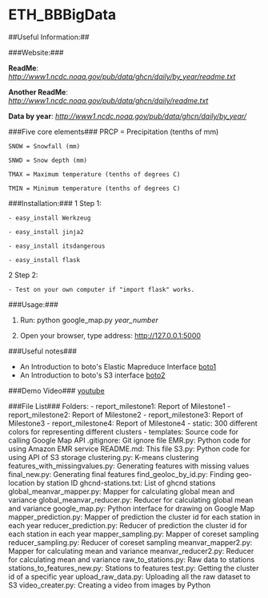 ETH_BBBigData
=============
##Useful Information:##

###Website:###

**ReadMe**: *http://www1.ncdc.noaa.gov/pub/data/ghcn/daily/by_year/readme.txt*

**Another ReadMe**: *http://www1.ncdc.noaa.gov/pub/data/ghcn/daily/readme.txt*

**Data by year**: *http://www1.ncdc.noaa.gov/pub/data/ghcn/daily/by_year/*

###Five core elements###
    PRCP = Precipitation (tenths of mm)

    SNOW = Snowfall (mm)

    SNWD = Snow depth (mm)

    TMAX = Maximum temperature (tenths of degrees C)

    TMIN = Minimum temperature (tenths of degrees C)

###Installation:###
1 Step 1: 

    - easy_install Werkzeug

    - easy_install jinja2

    - easy_install itsdangerous

    - easy_install flask

2 Step 2: 

    - Test on your own computer if "import flask" works.

###Usage:###
1. Run: python google_map.py *year_number*

2. Open your browser, type address: http://127.0.0.1:5000

###Useful notes###
  - An Introduction to boto's Elastic Mapreduce Interface [boto1]
  - An Introduction to boto's S3 interface [boto2]


###Demo Video###
[youtube]

###File List###
    Folders: 
        - report_milestone1: Report of Milestone1
        - report_milestone2: Report of Milestone2
        - report_milestone3: Report of Milestone3
        - report_milestone4: Report of Milestone4
        - static: 300 different colors for representing different clusters
        - templates: Source code for calling Google Map API
    .gitignore: Git ignore file
    EMR.py: Python code for using Amazon EMR service
    README.md: This file
    S3.py: Python code for using API of S3 storage
    clustering.py: K-means clustering 
    features_with_missingvalues.py: Generating features with missing values
    final_new.py: Generating final features
    find_geoloc_by_id.py: Finding geo-location by station ID
    ghcnd-stations.txt: List of ghcnd stations
    global_meanvar_mapper.py: Mapper for calculating global mean and variance
    global_meanvar_reducer.py: Reducer for calculating global mean and variance
    google_map.py: Python interface for drawing on Google Map
    mapper_prediction.py: Mapper of prediction the cluster id for each station in each year
    reducer_prediction.py: Reducer of prediction the cluster id for each station in each year
    mapper_sampling.py: Mapper of coreset sampling
    reducer_sampling.py: Reducer of coreset sampling
    meanvar_mapper2.py: Mapper for calculating mean and variance 
    meanvar_reducer2.py: Reducer for calculating mean and variance
    raw_to_stations.py: Raw data to stations
    stations_to_features_new.py: Stations to features
    test.py: Getting the cluster id of a specific year
    upload_raw_data.py: Uploading all the raw dataset to S3
    video_creater.py: Creating a video from images by Python
    
[youtube]: https://www.youtube.com/watch?v=xQfEk978IE4&list=UUkzQg0KkXhibidSnmizd4Vg&index=2
[boto1]: https://boto.readthedocs.org/en/latest/emr_tut.html
[boto2]: https://boto.readthedocs.org/en/latest/s3_tut.html
